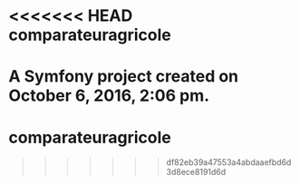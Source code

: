 <<<<<<< HEAD
comparateuragricole
===================

A Symfony project created on October 6, 2016, 2:06 pm.
=======
# comparateuragricole
>>>>>>> df82eb39a47553a4abdaaefbd6d3d8ece8191d6d
